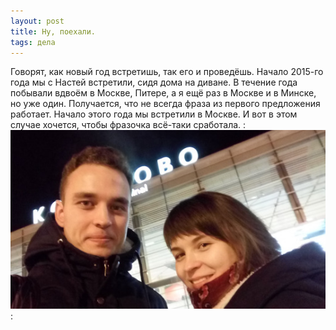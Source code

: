 ```yaml
---
layout: post
title: Ну, поехали.
tags: дела
---
```


Говорят, как новый год встретишь, так его и проведёшь. Начало 2015-го года мы с Настей встретили, сидя дома на диване. В течение года побывали вдвоём в Москве, Питере, а я ещё раз в Москве и в Минске, но уже один. Получается, что не всегда фраза из первого предложения работает. Начало этого года мы встретили в Москве. И вот в этом случае хочется, чтобы фразочка всё-таки сработала.
:![Такие дела](/images/tumblr.jpg):
